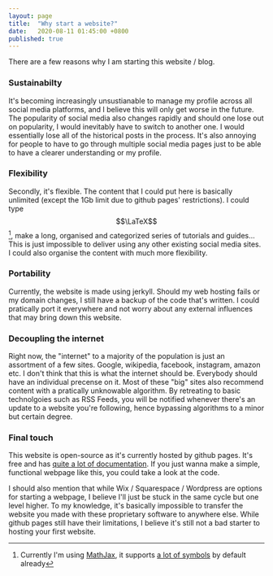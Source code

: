 ```yaml
---
layout: page
title:  "Why start a website?"
date:   2020-08-11 01:45:00 +0800
published: true
---
```


There are a few reasons why I am starting this website / blog.

### Sustainabilty

It's becoming increasingly unsustianable to manage my profile across all social media platforms, and I believe this will only get worse in the future. The popularity of social media also changes rapidly and should one lose out on popularity, I would inevitably have to switch to another one. I would essentially lose all of the historical posts in the process. It's also annoying for people to have to go through multiple social media pages just to be able to have a clearer understanding or my profile. 

### Flexibility

Secondly, it's flexible. The content that I could put here is basically unlimited (except the 1Gb limit due to github pages' restrictions). I could type $$\LaTeX$$ [^mathjax], make a long, organised and categorized series of tutorials and guides... This is just impossible to deliver using any other existing social media sites. I could also organise the content with much more flexibility.

### Portability

Currently, the website is made using jerkyll. Should my web hosting fails or my domain changes, I still have a backup of the code that's written. I could pratically port it everywhere and not worry about any external influences that may bring down this website. 

### Decoupling the internet

Right now, the "internet" to a majority of the population is just an assortment of a few sites. Google, wikipedia, facebook, instagram, amazon etc. I don't think that this is what the internet should be. Everybody should have an individual precense on it. Most of these "big" sites also recommend content with a pratically unknowable algorithm. By retreating to basic technolgoies such as RSS Feeds, you will be notified whenever there's an update to a website you're following, hence bypassing algorithms to a minor but certain degree.

### Final touch

This website is open-source as it's currently hosted by github pages. It's free and has [quite a lot of documentation](https://docs.github.com/en/github/working-with-github-pages/creating-a-github-pages-site-with-jekyll). If you just wanna make a simple, functional webpage like this, you could take a look at the code. 

I should also mention that while Wix / Squarespace / Wordpress are options for starting a webpage, I believe I'll just be stuck in the same cycle but one level higher. To my knowledge, it's basically impossible to transfer the website you made with these proprietary software to anywhere else. While github pages still have their limitations, I believe it's still not a bad starter to hosting your first website.

[^mathjax]: Currently I'm using [MathJax](http://www.iangoodfellow.com/blog/jekyll/markdown/tex/2016/11/07/latex-in-markdown.html), it supports [a lot of symbols](http://docs.mathjax.org/en/v1.1-latest/tex.html#supported-latex-commands) by default already 